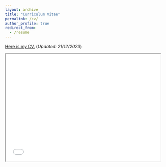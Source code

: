 ```yaml
---
layout: archive
title: "Curriculum Vitae"
permalink: /cv/
author_profile: true
redirect_from:
  - /resume
---
```

[Here is my CV.](/files/resume.pdf)  (*Updated: 21/12/2023*)<br />


<iframe src="/files/resume.pdf" width="100%" height="350px">
  <p>Sorry, your browser doesn't support embedded PDFs. You can <a href="your_pdf_file.pdf">download the PDF file</a> instead.</p>
</iframe>




